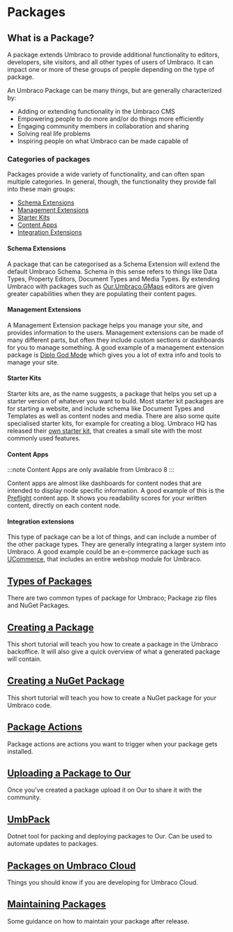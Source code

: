# Packages

## What is a Package?

A package extends Umbraco to provide additional functionality to editors, developers, site visitors, and all other types of users of Umbraco. It can impact one or more of these groups of people depending on the type of package.

An Umbraco Package can be many things, but are generally characterized by:

- Adding or extending functionality in the Umbraco CMS
- Empowering people to do more and/or do things more efficiently
- Engaging community members in collaboration and sharing
- Solving real life problems
- Inspiring people on what Umbraco can be made capable of

### Categories of packages

Packages provide a wide variety of functionality, and can often span multiple categories. In general, though, the functionality they provide fall into these main groups:

 - [Schema Extensions](#schema-extensions)
 - [Management Extensions](#management-extensions)
 - [Starter Kits](#starter-kits)
 - [Content Apps](#content-apps)
 - [Integration Extensions](#integration-extensions)

#### Schema Extensions

A package that can be categorised as a Schema Extension will extend the default Umbraco Schema. Schema in this sense refers to things like Data Types, Property Editors, Document Types and Media Types. By extending Umbraco with packages such as [Our.Umbraco.GMaps](https://our.umbraco.com/packages/backoffice-extensions/ourumbracogmaps-google-maps-for-umbraco-8/) editors are given greater capabilities when they are populating their content pages.

#### Management Extensions

A Management Extension package helps you manage your site, and provides information to the users. Management extensions can be made of many different parts, but often they include custom sections or dashboards for you to manage something.
A good example of a management extension package is [Diplo God Mode](https://our.umbraco.com/packages/developer-tools/diplo-god-mode/) which gives you a lot of extra info and tools to manage your site.

#### Starter Kits

Starter kits are, as the name suggests, a package that helps you set up a starter version of whatever you want to build. Most starter kit packages are for starting a website, and include schema like Document Types and Templates as well as content nodes and media. There are also some quite specialised starter kits, for example for creating a blog. Umbraco HQ has released their [own starter kit](https://our.umbraco.com/packages/starter-kits/the-starter-kit/), that creates a small site with the most commonly used features. 

#### Content Apps

:::note
Content Apps are only available from Umbraco 8
:::

Content apps are almost like dashboards for content nodes that are intended to display node specific information. A good example of this is the [Preflight](https://our.umbraco.com/packages/backoffice-extensions/preflight-content-health-checks-for-umbraco-8/) content app. It shows you readability scores for your written content, directly on each content node.

#### Integration extensions

This type of package can be a lot of things, and can include a number of the other package types. They are generally integrating a larger system into Umbraco. A good example could be an e-commerce package such as [UCommerce](https://our.umbraco.com/packages/website-utilities/ucommerce/), that includes an entire webshop module for Umbraco.

## [Types of Packages](./package-types.md)

There are two common types of package for Umbraco; Package zip files and NuGet Packages.

## [Creating a Package](./creating-a-package.md)

This short tutorial will teach you how to create a package in the Umbraco backoffice. It will also give a quick overview of what a generated package will contain.

## [Creating a NuGet Package](./creating-a-nuget-package.md)

This short tutorial will teach you how to create a NuGet package for your Umbraco code.

## [Package Actions](./package-actions.md)

Package actions are actions you want to trigger when your package gets installed. 

## [Uploading a Package to Our](./uploading-to-our.md)

Once you've created a package upload it on Our to share it with the community.

## [UmbPack](UmbPack/index.md)

 Dotnet tool for packing and deploying packages to Our. Can be used to automate updates to packages.

## [Packages on Umbraco Cloud](./packages-on-Umbraco-Cloud.md)

Things you should know if you are developing for Umbraco Cloud.

## [Maintaining Packages](./maintaining-packages.md)

Some guidance on how to maintain your package after release.
